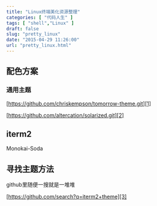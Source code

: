 ```yaml
---
title: "Linux终端美化资源整理"
categories: [ "代码人生" ]
tags: [ "shell","Linux" ]
draft: false
slug: "pretty_linux"
date: "2015-04-29 11:26:00"
url: "pretty_linux.html"
---
```


## 配色方案

### 通用主题

[https://github.com/chriskempson/tomorrow-theme.git][1]

[https://github.com/altercation/solarized.git][2]

## iterm2

Monokai-Soda

## 寻找主题方法

github里随便一搜就是一堆堆

[https://github.com/search?q=iterm2+theme][3]


  [1]: https://github.com/chriskempson/tomorrow-theme.git
  [2]: https://github.com/altercation/solarized.git
  [3]: https://github.com/search?q=iterm2%20theme